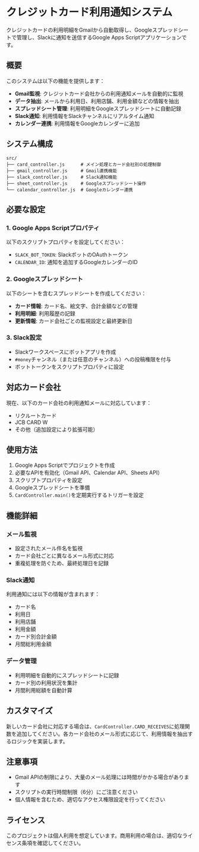 # クレジットカード利用通知システム

クレジットカードの利用明細をGmailから自動取得し、Googleスプレッドシートで管理し、Slackに通知を送信するGoogle Apps Scriptアプリケーションです。

## 概要

このシステムは以下の機能を提供します：

- **Gmail監視**: クレジットカード会社からの利用通知メールを自動的に監視
- **データ抽出**: メールから利用日、利用店舗、利用金額などの情報を抽出
- **スプレッドシート管理**: 利用明細をGoogleスプレッドシートに自動記録
- **Slack通知**: 利用情報をSlackチャンネルにリアルタイム通知
- **カレンダー連携**: 利用情報をGoogleカレンダーに追加

## システム構成

```
src/
├── card_controller.js      # メイン処理とカード会社別の処理制御
├── gmail_controller.js     # Gmail連携機能
├── slack_controller.js     # Slack通知機能
├── sheet_controller.js     # Googleスプレッドシート操作
└── calendar_controller.js  # Googleカレンダー連携
```

## 必要な設定

### 1. Google Apps Scriptプロパティ

以下のスクリプトプロパティを設定してください：

- `SLACK_BOT_TOKEN`: SlackボットのOAuthトークン
- `CALENDAR_ID`: 通知を追加するGoogleカレンダーのID

### 2. Googleスプレッドシート

以下のシートを含むスプレッドシートを作成してください：

- **カード情報**: カード名、絵文字、合計金額などの管理
- **利用明細**: 利用履歴の記録
- **更新情報**: カード会社ごとの監視設定と最終更新日

### 3. Slack設定

- Slackワークスペースにボットアプリを作成
- `#money`チャンネル（または任意のチャンネル）への投稿権限を付与
- ボットトークンをスクリプトプロパティに設定

## 対応カード会社

現在、以下のカード会社の利用通知メールに対応しています：

- リクルートカード
- JCB CARD W
- その他（追加設定により拡張可能）

## 使用方法

1. Google Apps Scriptでプロジェクトを作成
2. 必要なAPIを有効化（Gmail API、Calendar API、Sheets API）
3. スクリプトプロパティを設定
4. Googleスプレッドシートを準備
5. `CardController.main()`を定期実行するトリガーを設定

## 機能詳細

### メール監視
- 設定されたメール件名を監視
- カード会社ごとに異なるメール形式に対応
- 重複処理を防ぐため、最終処理日を記録

### Slack通知
利用通知には以下の情報が含まれます：
- カード名
- 利用日
- 利用店舗
- 利用金額
- カード別合計金額
- 月間総利用金額

### データ管理
- 利用明細を自動的にスプレッドシートに記録
- カード別の利用状況を集計
- 月間利用総額を自動計算

## カスタマイズ

新しいカード会社に対応する場合は、`CardController.CARD_RECEIVES`に処理関数を追加してください。各カード会社のメール形式に応じて、利用情報を抽出するロジックを実装します。

## 注意事項

- Gmail APIの制限により、大量のメール処理には時間がかかる場合があります
- スクリプトの実行時間制限（6分）にご注意ください
- 個人情報を含むため、適切なアクセス権限設定を行ってください

## ライセンス

このプロジェクトは個人利用を想定しています。商用利用の場合は、適切なライセンス条項を確認してください。
